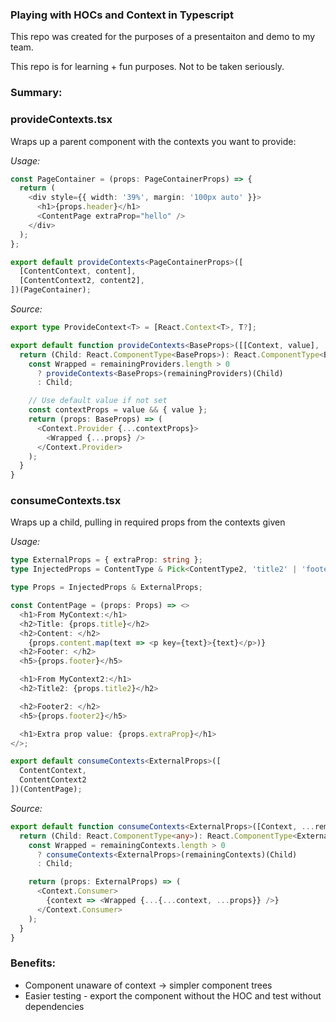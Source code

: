 ### Playing with HOCs and Context in Typescript
This repo was created for the purposes of a presentaiton and demo to my team.

This repo is for learning + fun purposes. Not to be taken seriously. 

### Summary: 

### provideContexts.tsx
Wraps up a parent component with the contexts you want to provide:

*Usage:*
```ts
const PageContainer = (props: PageContainerProps) => {
  return (
    <div style={{ width: '39%', margin: '100px auto' }}>
      <h1>{props.header}</h1>
      <ContentPage extraProp="hello" />
    </div>
  );
};

export default provideContexts<PageContainerProps>([
  [ContentContext, content],
  [ContentContext2, content2],
])(PageContainer);
```
*Source:*

```ts
export type ProvideContext<T> = [React.Context<T>, T?];

export default function provideContexts<BaseProps>([[Context, value], ...remainingProviders]: ProvideContext<any>[]) {
  return (Child: React.ComponentType<BaseProps>): React.ComponentType<BaseProps> => {
    const Wrapped = remainingProviders.length > 0
      ? provideContexts<BaseProps>(remainingProviders)(Child)
      : Child;

    // Use default value if not set
    const contextProps = value && { value };
    return (props: BaseProps) => (
      <Context.Provider {...contextProps}>
        <Wrapped {...props} />
      </Context.Provider>
    );
  }
}
```

### consumeContexts.tsx
Wraps up a child, pulling in required props from the contexts given

*Usage:*
```ts
type ExternalProps = { extraProp: string };
type InjectedProps = ContentType & Pick<ContentType2, 'title2' | 'footer2'>;

type Props = InjectedProps & ExternalProps;

const ContentPage = (props: Props) => <>
  <h1>From MyContext:</h1>
  <h2>Title: {props.title}</h2>
  <h2>Content: </h2>
    {props.content.map(text => <p key={text}>{text}</p>)}
  <h2>Footer: </h2>
  <h5>{props.footer}</h5>

  <h1>From MyContext2:</h1>
  <h2>Title2: {props.title2}</h2>

  <h2>Footer2: </h2>
  <h5>{props.footer2}</h5>

  <h1>Extra prop value: {props.extraProp}</h1>
</>;

export default consumeContexts<ExternalProps>([
  ContentContext,
  ContentContext2
])(ContentPage);
```

*Source:*
```ts
export default function consumeContexts<ExternalProps>([Context, ...remainingContexts]: React.Context<any>[]) {
  return (Child: React.ComponentType<any>): React.ComponentType<ExternalProps> => {
    const Wrapped = remainingContexts.length > 0 
      ? consumeContexts<ExternalProps>(remainingContexts)(Child)
      : Child;

    return (props: ExternalProps) => (
      <Context.Consumer>
        {context => <Wrapped {...{...context, ...props}} />}
      </Context.Consumer>
    );
  }
}
```

### Benefits:
 - Component unaware of context -> simpler component trees
 - Easier testing - export the component without the HOC and test without dependencies
  
